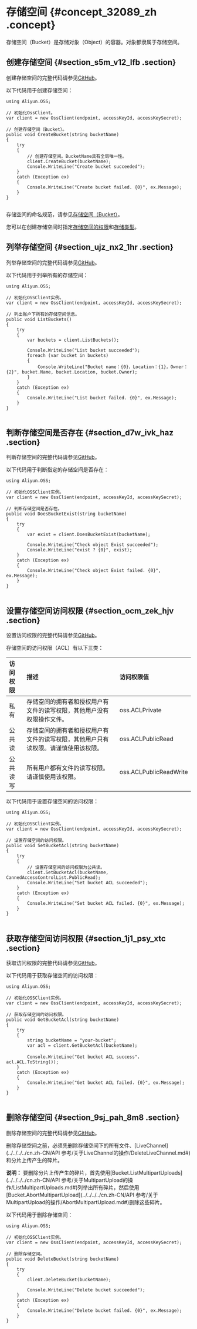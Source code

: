 # 存储空间 {#concept_32089_zh .concept}

存储空间（Bucket）是存储对象（Object）的容器。对象都隶属于存储空间。

## 创建存储空间 {#section_s5m_v12_lfb .section}

创建存储空间的完整代码请参见[GitHub](https://github.com/aliyun/aliyun-oss-csharp-sdk/blob/master/samples/Samples/CreateBucketSample.cs)。

以下代码用于创建存储空间：

``` {#codeblock_i8g_6q9_03y .language-csharp}
using Aliyun.OSS;

// 初始化OssClient。
var client = new OssClient(endpoint, accessKeyId, accessKeySecret);

// 创建存储空间（Bucket）。
public void CreateBucket(string bucketName)
{
    try
    {
        // 创建存储空间。BucketName具有全局唯一性。
        client.CreateBucket(bucketName);
        Console.WriteLine("Create bucket succeeded");
    }
    catch (Exception ex)
    {
        Console.WriteLine("Create bucket failed. {0}", ex.Message);
    }
}
			
```

存储空间的命名规范，请参见[存储空间（Bucket）](../../../../cn.zh-CN/开发指南/基本概念介绍.md#section_yxy_jmt_tdb)。

您可以在创建存储空间时指定[存储空间的权限](../../../../cn.zh-CN/开发指南/存储空间（Bucket）/设置存储空间读写权限（ACL）.md#)和[存储类型](../../../../cn.zh-CN/开发指南/存储类型/存储类型介绍.md#)。

## 列举存储空间 {#section_ujz_nx2_1hr .section}

列举存储空间的完整代码请参见[GitHub](https://github.com/aliyun/aliyun-oss-csharp-sdk/blob/master/samples/Samples/ListBucketsSample.cs)。

以下代码用于列举所有的存储空间：

``` {#codeblock_awu_l7x_2kk .language-csharp}
using Aliyun.OSS;

// 初始化OSSClient实例。
var client = new OssClient(endpoint, accessKeyId, accessKeySecret);

// 列出账户下所有的存储空间信息。
public void ListBuckets()
{
    try
    {
        var buckets = client.ListBuckets();

        Console.WriteLine("List bucket succeeded");
        foreach (var bucket in buckets)
        {
            Console.WriteLine("Bucket name：{0}，Location：{1}，Owner：{2}", bucket.Name, bucket.Location, bucket.Owner);
        }
    }
    catch (Exception ex)
    {
        Console.WriteLine("List bucket failed. {0}", ex.Message);
    }
}
			
```

## 判断存储空间是否存在 {#section_d7w_ivk_haz .section}

判断存储空间的完整代码请参见[GitHub](https://github.com/aliyun/aliyun-oss-csharp-sdk/blob/master/samples/Samples/DoesBucketExistSample.cs)。

以下代码用于判断指定的存储空间是否存在：

``` {#codeblock_grd_1jp_u48 .language-csharp}
using Aliyun.OSS;

// 初始化OSSClient实例。
var client = new OssClient(endpoint, accessKeyId, accessKeySecret);

// 判断存储空间是否存在。
public void DoesBucketExist(string bucketName)
{
    try
    {
        var exist = client.DoesBucketExist(bucketName);

        Console.WriteLine("Check object Exist succeeded");
        Console.WriteLine("exist ? {0}", exist);
    }
    catch (Exception ex)
    {
        Console.WriteLine("Check object Exist failed. {0}", ex.Message);
    }
}
			
```

## 设置存储空间访问权限 {#section_ocm_zek_hjv .section}

设置访问权限的完整代码请参见[GitHub](https://github.com/aliyun/aliyun-oss-csharp-sdk/blob/master/samples/Samples/SetBucketAclSample.cs)。

存储空间的访问权限（ACL）有以下三类：

|访问权限|描述|访问权限值|
|:---|:-|:----|
|私有|存储空间的拥有者和授权用户有文件的读写权限，其他用户没有权限操作文件。|oss.ACLPrivate|
|公共读|存储空间的拥有者和授权用户有文件的读写权限，其他用户只有读权限。请谨慎使用该权限。|oss.ACLPublicRead|
|公共读写|所有用户都有文件的读写权限。请谨慎使用该权限。|oss.ACLPublicReadWrite|

以下代码用于设置存储空间的访问权限：

``` {#codeblock_9a3_rqf_ou9 .language-csharp}
using Aliyun.OSS;

// 初始化OSSClient实例。
var client = new OssClient(endpoint, accessKeyId, accessKeySecret);

// 设置存储空间的访问权限。
public void SetBucketAcl(string bucketName)
{
    try
    {
        // 设置存储空间的访问权限为公共读。
        client.SetBucketAcl(bucketName, CannedAccessControlList.PublicRead);
        Console.WriteLine("Set bucket ACL succeeded");
    }
    catch (Exception ex)
    {
        Console.WriteLine("Set bucket ACL failed. {0}", ex.Message);
    }
}
			
```

## 获取存储空间访问权限 {#section_1j1_psy_xtc .section}

获取访问权限的完整代码请参见[GitHub](https://github.com/aliyun/aliyun-oss-csharp-sdk/blob/master/samples/Samples/GetBucketAclSample.cs)。

以下代码用于获取存储空间的访问权限：

``` {#codeblock_h8p_858_zfy .language-csharp}
using Aliyun.OSS;

// 初始化OSSClient实例。
var client = new OssClient(endpoint, accessKeyId, accessKeySecret);

// 获取存储空间的访问权限。
public void GetBucketAcl(string bucketName)
{
    try
    {
        string bucketName = "your-bucket";
        var acl = client.GetBucketAcl(bucketName);

        Console.WriteLine("Get bucket ACL success"，acl.ACL.ToString());
    }
    catch (Exception ex)
    {
        Console.WriteLine("Get bucket ACL failed. {0}", ex.Message);
    }
}
			
```

## 删除存储空间 {#section_9sj_pah_8m8 .section}

删除存储空间的完整代码请参见[GitHub](https://github.com/aliyun/aliyun-oss-csharp-sdk/blob/master/samples/Samples/DeleteBucketSample.cs)。

删除存储空间之前，必须先删除存储空间下的所有文件、[LiveChannel](../../../../cn.zh-CN/API 参考/关于LiveChannel的操作/DeleteLiveChannel.md#)和分片上传产生的碎片。

**说明：** 要删除分片上传产生的碎片，首先使用[Bucket.ListMultipartUploads](../../../../cn.zh-CN/API 参考/关于MultipartUpload的操作/ListMultipartUploads.md#)列举出所有碎片，然后使用[Bucket.AbortMultipartUpload](../../../../cn.zh-CN/API 参考/关于MultipartUpload的操作/AbortMultipartUpload.md#)删除这些碎片。

以下代码用于删除存储空间：

``` {#codeblock_0g4_28a_wde .language-csharp}
using Aliyun.OSS;

// 初始化OSSClient实例。
var client = new OssClient(endpoint, accessKeyId, accessKeySecret);

// 删除存储空间。
public void DeleteBucket(string bucketName)
{
    try
    {
        client.DeleteBucket(bucketName);

        Console.WriteLine("Delete bucket succeeded");
    }
    catch (Exception ex)
    {
        Console.WriteLine("Delete bucket failed. {0}", ex.Message);
    }
}
			
```

